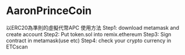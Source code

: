 # AaronPrinceCoin
以ERC20為準則的虛擬代幣APC
使用方法
Step1: download metamask and create account
Step2: Put token.sol into remix.ethereum
Step3: Sign contract in metamask(use etc)
Step4: check your crypto currency in ETCscan
